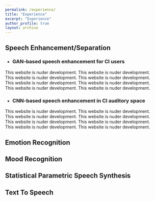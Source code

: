 ```yaml
---
permalink: /experience/
title: "Experience"
excerpt: "Experience"
author_profile: true
layout: archive
---
```


Speech Enhancement/Separation
-----------------------------

* ### GAN-based speech enhancement for CI users
This website is nuder development. This website is nuder development. This website is nuder development. This website is nuder development. This website is nuder development. This website is nuder development. This website is nuder development. This website is nuder development.

* ### CNN-based speech enhancement in CI auditory space
This website is nuder development. This website is nuder development. This website is nuder development. This website is nuder development. This website is nuder development. This website is nuder development. This website is nuder development. This website is nuder development.




Emotion Recognition
-----------------------------


Mood Recognition
----------------


Statistical Parametric Speech Synthesis
---------------------------------------


Text To Speech
--------------
